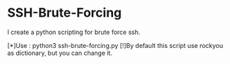 # SSH-Brute-Forcing
I create a python scripting for brute force ssh.

[*]Use : python3 ssh-brute-forcing.py <host> <user> 
[!]By default this script use rockyou as dictionary, but you can change it.
